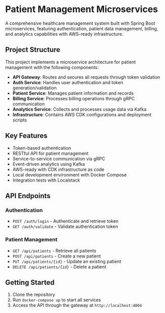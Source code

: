 # Patient Management Microservices

A comprehensive healthcare management system built with Spring Boot microservices, featuring authentication, patient data management, billing, and analytics capabilities with AWS-ready infrastructure.

## Project Structure

This project implements a microservice architecture for patient management with the following components:

- **API Gateway**: Routes and secures all requests through token validation
- **Auth Service**: Handles user authentication and token generation/validation
- **Patient Service**: Manages patient information and records
- **Billing Service**: Processes billing operations through gRPC communication
- **Analytics Service**: Collects and processes usage data via Kafka
- **Infrastructure**: Contains AWS CDK configurations and deployment scripts

## Key Features

- Token-based authentication
- RESTful API for patient management
- Service-to-service communication via gRPC
- Event-driven analytics using Kafka
- AWS-ready with CDK infrastructure as code
- Local development environment with Docker Compose
- Integration tests with Localstack

## API Endpoints

### Authentication
- `POST /auth/login` - Authenticate and retrieve token
- `GET /auth/validate` - Validate authentication token

### Patient Management
- `GET /api/patients` - Retrieve all patients
- `POST /api/patients` - Create a new patient
- `PUT /api/patients/{id}` - Update an existing patient
- `DELETE /api/patients/{id}` - Delete a patient

## Getting Started

1. Clone the repository
2. Run `docker-compose up` to start all services
3. Access the API through the gateway at `http://localhost:4004`

